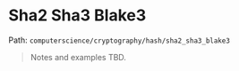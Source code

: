 # Sha2 Sha3 Blake3

Path: `computerscience/cryptography/hash/sha2_sha3_blake3`

> Notes and examples TBD.
